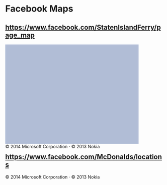# Facebook Maps


## https://www.facebook.com/StatenIslandFerry/page_map

<div class="_5h60" id="pagelet_map" data-referrer="pagelet_map"><div class="profileInfoMap"><div class="fbAggregatedMapContainer" id="u_0_9"><div class="uiDynamicMap fbAggregatedMap" style="height: 316px; width: 424px" id="u_0_7"><div style="direction: ltr" id="u_0_f"><div class="MicrosoftMap MapTypeId_auto medium" style="z-index: 0; overflow: hidden; direction: ltr !important; background-color: rgb(177, 189, 214); position: relative; width: 424px; height: 316px; cursor: url(https://ecn.dev.virtualearth.net/mapcontrol/v7.0/7.0.20140318165546.99/cursors/grab.cur) 10 9, move;"><div class="MicrosoftNav MapTypeId_fb"></div></div></div><div class="uiDynamicMapCopyright fss fcg" style="z-index:8999px;" id="u_0_a">©&nbsp;2014 Microsoft&nbsp;Corporation · © 2013 Nokia</div></div></div></div></div>


## https://www.facebook.com/McDonalds/locations

<div class="_5h60" id="pagelet_profile_page_locations" data-referrer="pagelet_profile_page_locations"><div class="fbAggregatedMapContainer fbPagesLocationsMap" id="u_0_9"><div class="uiDynamicMap fbAggregatedMap" style="height: 550px; width: 850px" id="u_0_7"><div class="uiDynamicMapOverlay"></div><div class="uiDynamicMapCopyright fss fcg" style="z-index:8999px;" id="u_0_a">©&nbsp;2014 Microsoft&nbsp;Corporation · © 2013 Nokia</div></div></div></div>






